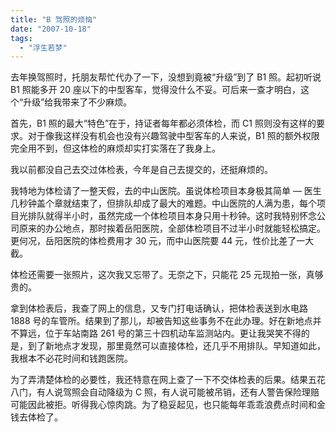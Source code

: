 ```yaml
---
title: "B 驾照的烦恼"
date: "2007-10-18"
tags: 
  - "浮生若梦"
---
```


去年换驾照时，托朋友帮忙代办了一下，没想到竟被“升级”到了 B1 照。起初听说 B1 照能多开 20 座以下的中型客车，觉得没什么不妥。可后来一查才明白，这个“升级”给我带来了不少麻烦。

首先，B1 照的最大“特色”在于，持证者每年都必须体检，而 C1 照则没有这样的要求。对于像我这样没有机会也没有兴趣驾驶中型客车的人来说，B1 照的额外权限完全用不到，但这体检的麻烦却实打实落在了我身上。

我以前都没自己去交过体检表，今年是自己去提交的，还挺麻烦的。 

我特地为体检请了一整天假，去的中山医院。虽说体检项目本身极其简单 — 医生几秒钟盖个章就结束了，但排队却成了最大的难题。中山医院的人满为患，每个项目光排队就得半小时，虽然完成一个体检项目本身只用十秒钟。这时我特别怀念公司原来的办公地点，那时挨着岳阳医院，全部体检项目不过半小时就能轻松搞定。更何况，岳阳医院的体检费用才 30 元，而中山医院要 44 元，性价比差了一大截。

体检还需要一张照片，这次我又忘带了。无奈之下，只能花 25 元现拍一张，真够贵的。  

拿到体检表后，我查了网上的信息，又专门打电话确认，把体检表送到水电路 1888 号的车管所。结果到了那儿，却被告知这些事务不在此办理。好在新地点并不算远，位于车站南路 261 号的第三十四机动车监测站内。更让我哭笑不得的是，到了新地点才发现，那里竟然可以直接体检，还几乎不用排队。早知道如此，我根本不必花时间和钱跑医院。

为了弄清楚体检的必要性，我还特意在网上查了一下不交体检表的后果。结果五花八门，有人说驾照会自动降级为 C 照，有人说可能被吊销，还有人警告保险理赔可能因此被拒。听得我心惊肉跳。为了稳妥起见，也只能每年乖乖浪费点时间和金钱去体检了。

